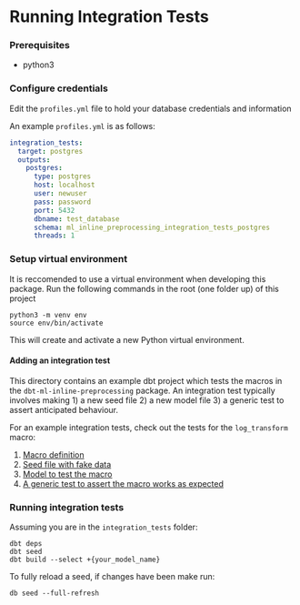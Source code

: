 # Running Integration Tests

### Prerequisites
- python3

### Configure credentials
Edit the `profiles.yml` file to hold your database credentials and information

An example `profiles.yml` is as follows:

```yaml
integration_tests:
  target: postgres
  outputs:
    postgres:
      type: postgres
      host: localhost
      user: newuser
      pass: password
      port: 5432
      dbname: test_database
      schema: ml_inline_preprocessing_integration_tests_postgres
      threads: 1
```


### Setup virtual environment
It is reccomended to use a virtual environment when developing this package. Run the following commands in the root (one folder up) of this project

```shell
python3 -m venv env
source env/bin/activate
```

This will create and activate a new Python virtual environment.

#### Adding an integration test
This directory contains an example dbt project which tests the macros in the `dbt-ml-inline-preprocessing` package. An integration test typically involves making 1) a new seed file 2) a new model file 3) a generic test to assert anticipated behaviour.

For an example integration tests, check out the tests for the `log_transform` macro:

1. [Macro definition](https://github.com/Matts52/dbt-ml-inline-preprocessing/blob/main/macros/log_transform.sql)
2. [Seed file with fake data](https://github.com/Matts52/dbt-ml-inline-preprocessing/blob/main/integration_tests/data/data_log_transform.csv)
3. [Model to test the macro](https://github.com/Matts52/dbt-ml-inline-preprocessing/blob/main/integration_tests/models/test_log_transform.sql)
4. [A generic test to assert the macro works as expected](https://github.com/Matts52/dbt-ml-inline-preprocessing/blob/main/integration_tests/models/schema.yml)


### Running integration tests

Assuming you are in the `integration_tests` folder:

```shell
dbt deps
dbt seed
dbt build --select +{your_model_name}
```
To fully reload a seed, if changes have been make run:

```shell
db seed --full-refresh
```